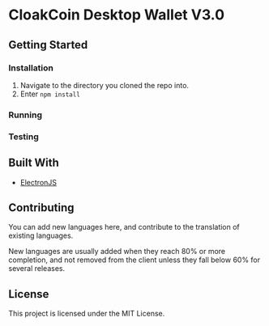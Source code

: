 # CloakCoin Desktop Wallet V3.0



## Getting Started



### Installation

1. Navigate to the directory you cloned the repo into.
2. Enter `npm install`

### Running



### Testing



## Built With

* [ElectronJS](https://electronjs.org)


## Contributing


You can add new languages here, and contribute to the translation of existing languages.

New languages are usually added when they reach 80% or more completion, and not removed from the client unless they fall below 60% for several releases.

## License
This project is licensed under the MIT License. 

